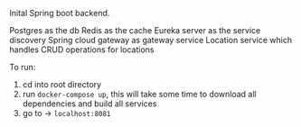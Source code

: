 Inital Spring boot backend.

Postgres as the db
Redis as the cache
Eureka server as the service discovery
Spring cloud gateway as gateway service
Location service which handles CRUD operations for locations

To run:
1. cd into root directory
2. run `docker-compose up`, this will take some time to download all dependencies and build all services
3. go to -> `localhost:8081`
